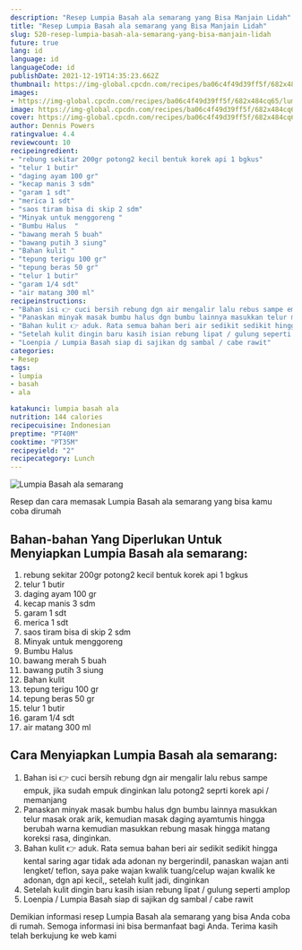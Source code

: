 ```yaml
---
description: "Resep Lumpia Basah ala semarang yang Bisa Manjain Lidah"
title: "Resep Lumpia Basah ala semarang yang Bisa Manjain Lidah"
slug: 520-resep-lumpia-basah-ala-semarang-yang-bisa-manjain-lidah
future: true
lang: id
language: id
languageCode: id
publishDate: 2021-12-19T14:35:23.662Z 
thumbnail: https://img-global.cpcdn.com/recipes/ba06c4f49d39ff5f/682x484cq65/lumpia-basah-ala-semarang-foto-resep-utama.png
images:
- https://img-global.cpcdn.com/recipes/ba06c4f49d39ff5f/682x484cq65/lumpia-basah-ala-semarang-foto-resep-utama.png
image: https://img-global.cpcdn.com/recipes/ba06c4f49d39ff5f/682x484cq65/lumpia-basah-ala-semarang-foto-resep-utama.png
cover: https://img-global.cpcdn.com/recipes/ba06c4f49d39ff5f/682x484cq65/lumpia-basah-ala-semarang-foto-resep-utama.png
author: Dennis Powers
ratingvalue: 4.4
reviewcount: 10
recipeingredient:
- "rebung sekitar 200gr potong2 kecil bentuk korek api 1 bgkus"
- "telur 1 butir"
- "daging ayam 100 gr"
- "kecap manis 3 sdm"
- "garam 1 sdt"
- "merica 1 sdt"
- "saos tiram bisa di skip 2 sdm"
- "Minyak untuk menggoreng "
- "Bumbu Halus  "
- "bawang merah 5 buah"
- "bawang putih 3 siung"
- "Bahan kulit "
- "tepung terigu 100 gr"
- "tepung beras 50 gr"
- "telur 1 butir"
- "garam 1/4 sdt"
- "air matang 300 ml"
recipeinstructions:
- "Bahan isi 👉 cuci bersih rebung dgn air mengalir lalu rebus sampe empuk, jika sudah empuk dinginkan lalu potong2 seprti korek api / memanjang"
- "Panaskan minyak masak bumbu halus dgn bumbu lainnya masukkan telur masak orak arik, kemudian masak daging ayamtumis hingga berubah warna kemudian masukkan rebung masak hingga matang koreksi rasa, dinginkan."
- "Bahan kulit 👉 aduk. Rata semua bahan beri air sedikit sedikit hingga kental saring agar tidak ada adonan ny bergerindil, panaskan wajan anti lengket/ teflon, saya pake wajan kwalik tuang/celup wajan kwalik ke adonan, dgn api kecil,, setelah kulit jadi, dinginkan"
- "Setelah kulit dingin baru kasih isian rebung lipat / gulung seperti amplop"
- "Loenpia / Lumpia Basah siap di sajikan dg sambal / cabe rawit"
categories:
- Resep
tags:
- lumpia
- basah
- ala

katakunci: lumpia basah ala 
nutrition: 144 calories
recipecuisine: Indonesian
preptime: "PT40M"
cooktime: "PT35M"
recipeyield: "2"
recipecategory: Lunch
---
```



![Lumpia Basah ala semarang](https://img-global.cpcdn.com/recipes/ba06c4f49d39ff5f/682x484cq65/lumpia-basah-ala-semarang-foto-resep-utama.png)

Resep dan cara memasak  Lumpia Basah ala semarang yang bisa kamu coba dirumah

<!--inarticleads1-->

## Bahan-bahan Yang Diperlukan Untuk Menyiapkan Lumpia Basah ala semarang:

1. rebung sekitar 200gr potong2 kecil bentuk korek api 1 bgkus
1. telur 1 butir
1. daging ayam 100 gr
1. kecap manis 3 sdm
1. garam 1 sdt
1. merica 1 sdt
1. saos tiram bisa di skip 2 sdm
1. Minyak untuk menggoreng 
1. Bumbu Halus  
1. bawang merah 5 buah
1. bawang putih 3 siung
1. Bahan kulit 
1. tepung terigu 100 gr
1. tepung beras 50 gr
1. telur 1 butir
1. garam 1/4 sdt
1. air matang 300 ml



<!--inarticleads2-->

## Cara Menyiapkan Lumpia Basah ala semarang:

1. Bahan isi 👉 cuci bersih rebung dgn air mengalir lalu rebus sampe empuk, jika sudah empuk dinginkan lalu potong2 seprti korek api / memanjang
1. Panaskan minyak masak bumbu halus dgn bumbu lainnya masukkan telur masak orak arik, kemudian masak daging ayamtumis hingga berubah warna kemudian masukkan rebung masak hingga matang koreksi rasa, dinginkan.
1. Bahan kulit 👉 aduk. Rata semua bahan beri air sedikit sedikit hingga kental saring agar tidak ada adonan ny bergerindil, panaskan wajan anti lengket/ teflon, saya pake wajan kwalik tuang/celup wajan kwalik ke adonan, dgn api kecil,, setelah kulit jadi, dinginkan
1. Setelah kulit dingin baru kasih isian rebung lipat / gulung seperti amplop
1. Loenpia / Lumpia Basah siap di sajikan dg sambal / cabe rawit




Demikian informasi  resep Lumpia Basah ala semarang   yang bisa Anda coba di rumah. Semoga informasi ini bisa bermanfaat bagi Anda. Terima kasih telah berkujung ke web kami
